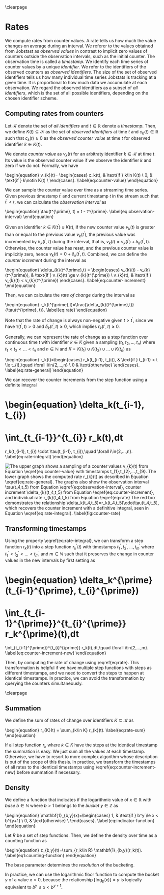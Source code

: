 \clearpage

# Rates
We compute rates from counter values.
A rate tells us how much the value changes on average during an interval.
We referer to the values obtained from Jobstast as *observed values* in contrast to implicit zero values of counters outside the observation intervals, such as the initial counter.
The observation time is called a *timestamp*.
We identify each time series of counter values by a unique *identifier*.
We refer to the identifiers of the observed counters as *observed identifiers*.
The size of the set of observed identifiers tells us how many individual time series Jobstats is tracking at a given time.
It is proportional to how much data we accumulate at each observation.
We regard the observed identifiers as a subset of *all identifiers*, which is the set of all possible identifiers, depending on the chosen identifier scheme.


## Computing rates from counters
Let $\mathcal{K}$ denote the set of *all identifiers* and $t\in\mathbb{R}$ denote a *timestamp*.
Then, we define $K(t)\subseteq \mathcal{K}$ as the set of *observed identifiers* at time $t$ and $c_{k}(t)\in\mathbb{R}$ such that $c_{k}(t)\ge 0$ as the *observed counter value* at time $t$ for observed identifier $k\in K(t).$

We denote *counter value* as $v_k(t)$ for an arbitraty identifier $k\in \mathcal{K}$ at time $t.$
Its value is the observed counter value if we observe the identifier $k$ and zero if we do not.
Formally, we have

\begin{equation}
v_{k}(t)=
\begin{cases}
c_k(t), & \text{if } k\in K(t) \\
0, & \text{if } k\notin K(t) \\
\end{cases}.
\label{eq:counter-value}
\end{equation}

We can sample the counter value over time as a streaming time series.
Given previous timestamp $t^{\prime}$ and current timestamp $t$ in the stream such that $t^\prime < t,$ we can calculate the *observation interval* as 

\begin{equation}
\tau(t^{\prime}, t) = t - t^{\prime}.
\label{eq:observation-interval}
\end{equation}

Given an identifier $k\in K(t^{\prime})\cup K(t),$ if the new counter value $v_{k}(t)$ is greater than or equal to the previous value $v_{k}(t^{\prime})$, the previous value was incremented by $\delta_{k}(t^{\prime},t)$ during the interval, that is, $v_{k}(t)=v_{k}(t^{\prime})+\delta_{k}(t^{\prime},t).$
Otherwise, the counter value has reset, and the previous counter value is implicitly zero, hence $v_{k}(t)=0+\delta_{k}(t^{\prime},t).$
Combined, we can define the *counter increment* during the interval as

\begin{equation}
\delta_{k}(t^{\prime},t) = 
\begin{cases}
v_{k}(t) - v_{k}(t^{\prime}), & \text{if } v_{k}(t) \ge v_{k}(t^{\prime}) \\
v_{k}(t), & \text{if } v_{k}(t) < v_{k}(t^{\prime})
\end{cases}.
\label{eq:counter-increment}
\end{equation}

Then, we can calculate the *rate of change* during the interval as

\begin{equation}
r_k(t^{\prime},t)=\frac{\delta_{k}(t^{\prime},t)}{\tau(t^{\prime}, t)}.
\label{eq:rate}
\end{equation}

Note that the rate of change is always non-negative given $t > t^{\prime},$ since we have $\tau(t^{\prime}, t) > 0$ and $\delta_{k}(t^{\prime}, t) \ge 0,$ which implies $r_k(t^{\prime}, t) \ge 0.$

Generally, we can represent the rate of change as a step function over continuous time $t$ with identifier $k\in K$ given a sampling $(t_1, t_2, ..., t_n)$ where $t_1 < t_2 < ... < t_n$ and $n\in\mathbb{N}$ and $K = K(t_1)\cup K(t_2)\cup ... \cup K(t_n)$ as

\begin{equation}
r_k(t)=\begin{cases}
r_k(t_{i-1}, t_{i}), & \text{if } t_{i-1} < t \le t_{i},\quad \forall i\in\{2,...,n\} \\
0 & \text{otherwise}
\end{cases}.
\label{eq:rate-general}
\end{equation}

We can recover the counter increments from the step function using a definite integral

\begin{equation}
\delta_k(t_{i-1}, t_{i})
=
\int_{t_{i-1}}^{t_{i}} r_k(t)\,dt
=
r_k(t_{i-1}, t_{i}) \cdot \tau(t_{i-1}, t_{i}),\quad \forall i\in\{2,...,n\}.
\label{eq:rate-integral}
\end{equation}


![
The upper graph shows a sampling of a counter values $v_{k}(t)$ from Equation \eqref{eq:counter-value} with timestamps $t_{1},t_{2},...,t_{9}.$
The lower graph shows the computed rate $r_{k}(t)$ as described in Equation \eqref{eq:rate-general}.
The graphs also show the observation interval $\tau(t_4,t_5)$ from Equation \eqref{eq:observation-interval}, counter increment $\delta_{k}(t_4,t_5)$ from Equation \eqref{eq:counter-increment}, and individual rate $r_{k}(t_4,t_5)$ from Equation \eqref{eq:rate}
The red box demonstrates the relationship $\delta_k(t_4,t_5)=r_k(t_4,t_5)\cdot\tau(t_4,t_5),$ which recovers the counter increment with a definitive integral, seen in Equation \eqref{eq:rate-integral}.
\label{fig:counter-rate}
](figures/counter-rate.svg)


## Transforming timestamps
Using the property \eqref{eq:rate-integral}, we can transform a step function $r_k(t)$ into a step function $r_{k}^\prime(t)$ with timestamps $t_1^{\prime}, t_2^{\prime}, ..., t_m^{\prime}$ where $t_1^{\prime} < t_2^{\prime} < ... < t_m^{\prime}$ and $m\in\mathbb{N}$ such that it preserves the change in counter values in the new intervals by first setting as

\begin{equation}
\delta_k^{\prime}(t_{i-1}^{\prime}, t_{i}^{\prime})
=
\int_{t_{i-1}^{\prime}}^{t_{i}^{\prime}} r_k^{\prime}(t)\,dt
=
\int_{t_{i-1}^{\prime}}^{t_{i}^{\prime}} r_k(t)\,dt,\quad \forall i\in\{2,...,m\}.
\label{eq:counter-increment-new}
\end{equation}

Then, by computing the rate of change using \eqref{eq:rate}.
This transformation is helpful if we have multiple step functions with steps as different timestamps, and we need to convert the steps to happen at identical timestamps.
In practice, we can avoid the transformation by querying the counters simultaneously.


\clearpage

## Summation
We define the sum of rates of change over identifiers $K \subseteq \mathcal{K}$ as

\begin{equation}
r_{K}(t) = \sum_{k\in K} r_{k}(t).
\label{eq:rate-sum}
\end{equation}

If all step function $r_k$ where $k\in K$ have the steps at the identical timestamp the summation is easy.
We just sum all the values at each timestamp.
Otherwise, we have to resort to more complex algorithm whose description is out of the scope of this thesis.
In practice, we transform the timestamps of all rates to the identical timestamps using \eqref{eq:counter-increment-new} before summation if necessary.


## Density
We define a function that indicates if the logarithmic value of $x\in\mathbb{R}$ with *base* $b\in \mathbb{N}$ where $b > 1$ belongs to the *bucket* $y\in \mathbb{Z}$ as

\begin{equation}
\mathbf{1}_{b,y}(x)=\begin{cases}
1, & \text{if } b^y \le x < b^{y+1} \\
0, & \text{otherwise} \\
\end{cases}.
\label{eq:indicator-function}
\end{equation}

Let $R$ be a set of step functions.
Then, we define the density over time as a counting function as

\begin{equation}
z_{b,y}(t)=\sum_{r_k\in R} \mathbf{1}_{b,y}(r_k(t)).
\label{eq1:counting-function}
\end{equation}

The base parameter determines the *resolution* of the bucketing.

In practice, we can use the logarithmic floor function to compute the bucket $y$ of a value $x>0,$ because the relationship $\lfloor \log_{b}(x) \rfloor = y$ is logically equivalent to $b^y \le x < b^{y+1}.$

